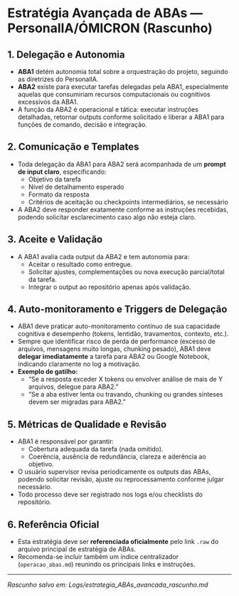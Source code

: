 # Estratégia Avançada de ABAs — PersonalIA/ÓMICRON (Rascunho)

## 1. Delegação e Autonomia

- **ABA1** detém autonomia total sobre a orquestração do projeto, seguindo as diretrizes do PersonalIA.
- **ABA2** existe para executar tarefas delegadas pela ABA1, especialmente aquelas que consumiriam recursos computacionais ou cognitivos excessivos da ABA1.
- A função da ABA2 é operacional e tática: executar instruções detalhadas, retornar outputs conforme solicitado e liberar a ABA1 para funções de comando, decisão e integração.

## 2. Comunicação e Templates

- Toda delegação da ABA1 para ABA2 será acompanhada de um **prompt de input claro**, especificando:
  - Objetivo da tarefa
  - Nível de detalhamento esperado
  - Formato da resposta
  - Critérios de aceitação ou checkpoints intermediários, se necessário
- A ABA2 deve responder exatamente conforme as instruções recebidas, podendo solicitar esclarecimento caso algo não esteja claro.

## 3. Aceite e Validação

- A ABA1 avalia cada output da ABA2 e tem autonomia para:
  - Aceitar o resultado como entregue.
  - Solicitar ajustes, complementações ou nova execução parcial/total da tarefa.
  - Integrar o output ao repositório apenas após validação.

## 4. Auto-monitoramento e Triggers de Delegação

- ABA1 deve praticar auto-monitoramento contínuo de sua capacidade cognitiva e desempenho (tokens, lentidão, travamentos, contexto, etc.).
- Sempre que identificar risco de perda de performance (excesso de arquivos, mensagens muito longas, chunking pesado), ABA1 deve **delegar imediatamente** a tarefa para ABA2 ou Google Notebook, indicando claramente no log a motivação.
- **Exemplo de gatilho:**  
  - “Se a resposta exceder X tokens ou envolver análise de mais de Y arquivos, delegue para ABA2.”
  - “Se a aba estiver lenta ou travando, chunking ou grandes sínteses devem ser migradas para ABA2.”

## 5. Métricas de Qualidade e Revisão

- ABA1 é responsável por garantir:
  - Cobertura adequada da tarefa (nada omitido).
  - Coerência, ausência de redundância, clareza e aderência ao objetivo.
- O usuário supervisor revisa periodicamente os outputs das ABAs, podendo solicitar revisão, ajuste ou reprocessamento conforme julgar necessário.
- Todo processo deve ser registrado nos logs e/ou checklists do repositório.

## 6. Referência Oficial

- Esta estratégia deve ser **referenciada oficialmente** pelo link `.raw` do arquivo principal de estratégia de ABAs.
- Recomenda-se incluir também um índice centralizador (`operacao_abas.md`) reunindo os principais links e instruções.

---

*Rascunho salvo em: Logs/estrategia_ABAs_avancada_rascunho.md*
